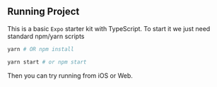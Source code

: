## Running Project

This is a basic `Expo` starter kit with TypeScript. To start it we just need standard npm/yarn scripts

```bash
yarn # OR npm install

yarn start # or npm start
```

Then you can try running from iOS or Web.

